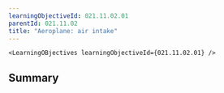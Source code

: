 ```yaml
---
learningObjectiveId: 021.11.02.01
parentId: 021.11.02
title: "Aeroplane: air intake"
---
```


```tsx eval
<LearningOBjectives learningObjectiveId={021.11.02.01} />
```

## Summary
